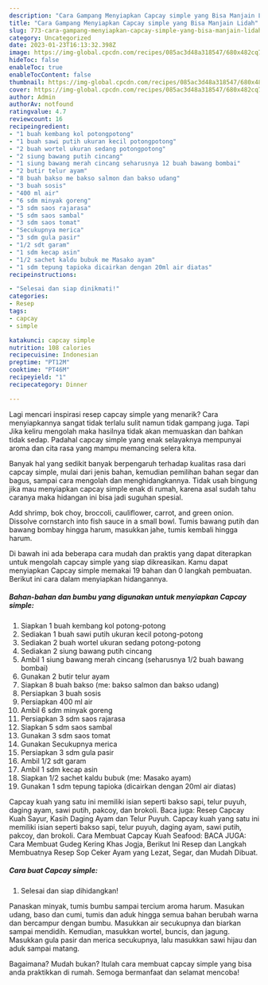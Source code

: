 ```yaml
---
description: "Cara Gampang Menyiapkan Capcay simple yang Bisa Manjain Lidah"
title: "Cara Gampang Menyiapkan Capcay simple yang Bisa Manjain Lidah"
slug: 773-cara-gampang-menyiapkan-capcay-simple-yang-bisa-manjain-lidah
category: Uncategorized
date: 2023-01-23T16:13:32.398Z
image: https://img-global.cpcdn.com/recipes/085ac3d48a318547/680x482cq70/capcay-simple-foto-resep-utama.jpg
hideToc: false
enableToc: true
enableTocContent: false
thumbnail: https://img-global.cpcdn.com/recipes/085ac3d48a318547/680x482cq70/capcay-simple-foto-resep-utama.jpg
cover: https://img-global.cpcdn.com/recipes/085ac3d48a318547/680x482cq70/capcay-simple-foto-resep-utama.jpg
author: Admin
authorAv: notfound
ratingvalue: 4.7
reviewcount: 16
recipeingredient:
- "1 buah kembang kol potongpotong"
- "1 buah sawi putih ukuran kecil potongpotong"
- "2 buah wortel ukuran sedang potongpotong"
- "2 siung bawang putih cincang"
- "1 siung bawang merah cincang seharusnya 12 buah bawang bombai"
- "2 butir telur ayam"
- "8 buah bakso me bakso salmon dan bakso udang"
- "3 buah sosis"
- "400 ml air"
- "6 sdm minyak goreng"
- "3 sdm saos rajarasa"
- "5 sdm saos sambal"
- "3 sdm saos tomat"
- "Secukupnya merica"
- "3 sdm gula pasir"
- "1/2 sdt garam"
- "1 sdm kecap asin"
- "1/2 sachet kaldu bubuk me Masako ayam"
- "1 sdm tepung tapioka dicairkan dengan 20ml air diatas"
recipeinstructions:

- "Selesai dan siap dinikmati!"
categories:
- Resep
tags:
- capcay
- simple

katakunci: capcay simple 
nutrition: 108 calories
recipecuisine: Indonesian
preptime: "PT12M"
cooktime: "PT46M"
recipeyield: "1"
recipecategory: Dinner

---
```



Lagi mencari inspirasi resep capcay simple yang menarik? Cara menyiapkannya sangat tidak terlalu sulit namun tidak gampang juga. Tapi Jika keliru mengolah maka hasilnya tidak akan memuaskan dan bahkan tidak sedap. Padahal capcay simple yang enak selayaknya mempunyai aroma dan cita rasa yang mampu memancing selera kita.


Banyak hal yang sedikit banyak berpengaruh terhadap kualitas rasa dari capcay simple, mulai dari jenis bahan, kemudian pemilihan bahan segar dan bagus, sampai cara mengolah dan menghidangkannya. Tidak usah bingung jika mau menyiapkan capcay simple enak di rumah, karena asal sudah tahu caranya maka hidangan ini bisa jadi suguhan spesial.

Add shrimp, bok choy, broccoli, cauliflower, carrot, and green onion. Dissolve cornstarch into fish sauce in a small bowl. Tumis bawang putih dan bawang bombay hingga harum, masukkan jahe, tumis kembali hingga harum.


Di bawah ini ada beberapa cara mudah dan praktis yang dapat diterapkan untuk mengolah capcay simple yang siap dikreasikan. Kamu dapat menyiapkan Capcay simple memakai 19 bahan dan 0 langkah pembuatan. Berikut ini cara dalam menyiapkan hidangannya.

<!--inarticleads1-->

##### Bahan-bahan dan bumbu yang digunakan untuk menyiapkan Capcay simple:

1. Siapkan 1 buah kembang kol potong-potong
1. Sediakan 1 buah sawi putih ukuran kecil potong-potong
1. Sediakan 2 buah wortel ukuran sedang potong-potong
1. Sediakan 2 siung bawang putih cincang
1. Ambil 1 siung bawang merah cincang (seharusnya 1/2 buah bawang bombai)
1. Gunakan 2 butir telur ayam
1. Siapkan 8 buah bakso (me: bakso salmon dan bakso udang)
1. Persiapkan 3 buah sosis
1. Persiapkan 400 ml air
1. Ambil 6 sdm minyak goreng
1. Persiapkan 3 sdm saos rajarasa
1. Siapkan 5 sdm saos sambal
1. Gunakan 3 sdm saos tomat
1. Gunakan Secukupnya merica
1. Persiapkan 3 sdm gula pasir
1. Ambil 1/2 sdt garam
1. Ambil 1 sdm kecap asin
1. Siapkan 1/2 sachet kaldu bubuk (me: Masako ayam)
1. Gunakan 1 sdm tepung tapioka (dicairkan dengan 20ml air diatas)


Capcay kuah yang satu ini memiliki isian seperti bakso sapi, telur puyuh, daging ayam, sawi putih, pakcoy, dan brokoli. Baca juga: Resep Capcay Kuah Sayur, Kasih Daging Ayam dan Telur Puyuh. Capcay kuah yang satu ini memiliki isian seperti bakso sapi, telur puyuh, daging ayam, sawi putih, pakcoy, dan brokoli. Cara Membuat Capcay Kuah Seafood: BACA JUGA: Cara Membuat Gudeg Kering Khas Jogja, Berikut Ini Resep dan Langkah Membuatnya Resep Sop Ceker Ayam yang Lezat, Segar, dan Mudah Dibuat. 

<!--inarticleads2-->

##### Cara buat Capcay simple:


1. Selesai dan siap dihidangkan!

Panaskan minyak, tumis bumbu sampai tercium aroma harum. Masukan udang, baso dan cumi, tumis dan aduk hingga semua bahan berubah warna dan bercampur dengan bumbu. Masukkan air secukupnya dan biarkan sampai mendidih. Kemudian, masukkan wortel, buncis, dan jagung. Masukkan gula pasir dan merica secukupnya, lalu masukkan sawi hijau dan aduk sampai matang. 

Bagaimana? Mudah bukan? Itulah cara membuat capcay simple yang bisa anda praktikkan di rumah. Semoga bermanfaat dan selamat mencoba!
